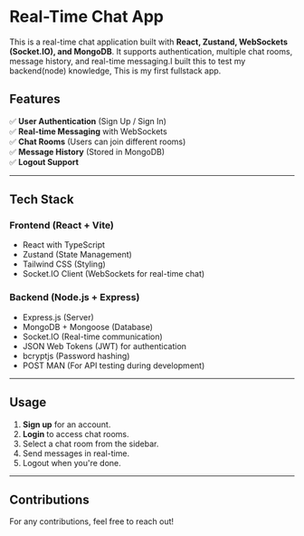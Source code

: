 # Real-Time Chat App

This is a real-time chat application built with **React, Zustand, WebSockets (Socket.IO), and MongoDB**. It supports authentication, multiple chat rooms, message history, and real-time messaging.I built this to test my backend(node) knowledge, This is my first fullstack app. 

## Features

✅ **User Authentication** (Sign Up / Sign In)  
✅ **Real-time Messaging** with WebSockets  
✅ **Chat Rooms** (Users can join different rooms)  
✅ **Message History** (Stored in MongoDB)  
✅ **Logout Support**  

---

## Tech Stack

### **Frontend (React + Vite)**
- React with TypeScript
- Zustand (State Management)
- Tailwind CSS (Styling)
- Socket.IO Client (WebSockets for real-time chat)

### **Backend (Node.js + Express)**
- Express.js (Server)
- MongoDB + Mongoose (Database)
- Socket.IO (Real-time communication)
- JSON Web Tokens (JWT) for authentication
- bcryptjs (Password hashing)
- POST MAN (For API testing during development)

---



## **Usage**
1. **Sign up** for an account.
2. **Login** to access chat rooms.
3. Select a chat room from the sidebar.
4. Send messages in real-time.
5. Logout when you're done.

---

## **Contributions**
For any contributions, feel free to reach out!

